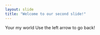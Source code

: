 ```yaml
---
layout: slide
title: "Welcome to our second slide!"
---
```

Your my world
Use the left arrow to go back!
